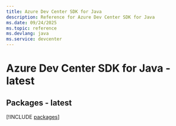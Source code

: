 ```yaml
---
title: Azure Dev Center SDK for Java
description: Reference for Azure Dev Center SDK for Java
ms.date: 09/24/2025
ms.topic: reference
ms.devlang: java
ms.service: devcenter
---
```

# Azure Dev Center SDK for Java - latest
## Packages - latest
[!INCLUDE [packages](dev-center-index.md)]